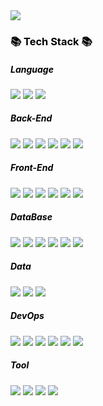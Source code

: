 <div align=left>  
  <img src="https://capsule-render.vercel.app/api?type=waving&color=gradient&height=200&section=header&text=Yeonjae%20Github!&fontSize=90" />
  <h3 style="color:black">📚 Tech Stack 📚</h3>
  <h5 style="color:black">Language</h5>
  <img src="https://img.shields.io/badge/java-007396?style=for-the-badge&logo=java&logoColor=white"> 
  <img src="https://img.shields.io/badge/c%23-00599C?style=for-the-badge&logo=c%2B%2B&logoColor=white">
  <img src="https://img.shields.io/badge/javascript-F7DF1E?style=for-the-badge&logo=javascript&logoColor=black">   
  <br>
  <h5 style="color:black">Back-End</h5>
  <img src="https://img.shields.io/badge/ASP.NET-512BD4?style=for-the-badge&logo=dotnet&logoColor=white"> 
  <img src="https://img.shields.io/badge/spring-6DB33F?style=for-the-badge&logo=spring&logoColor=white"> 
  <img src="https://img.shields.io/badge/springboot-6DB33F?style=for-the-badge&logo=springboot&logoColor=white">
  <img src="https://img.shields.io/badge/node.js-339933?style=for-the-badge&logo=Node.js&logoColor=white">  
  <img src="https://img.shields.io/badge/express-000000?style=for-the-badge&logo=express&logoColor=white"> 
  <img src="https://img.shields.io/badge/WPF-0E1E4C?style=flat&logo=.NET&logoColor=white"> 

  <br>
  <h5 style="color:black">Front-End</h5>  
  <img src="https://img.shields.io/badge/vue.js-4FC08D?style=for-the-badge&logo=vue.js&logoColor=white"> 
  <img src="https://img.shields.io/badge/webpack-8DD6F9?style=for-the-badge&logo=webpack&logoColor=white">
  <img src="https://img.shields.io/badge/babel-F9DC3E?style=for-the-badge&logo=babel&logoColor=white">
  <img src="https://img.shields.io/badge/html5-E34F26?style=for-the-badge&logo=html5&logoColor=white"> 
  <img src="https://img.shields.io/badge/css-1572B6?style=for-the-badge&logo=css3&logoColor=white"> 
  <img src="https://img.shields.io/badge/jquery-0769AD?style=for-the-badge&logo=jquery&logoColor=white">
  <br>
  <h5 style="color:black">DataBase</h5>  
  <img src="https://img.shields.io/badge/oracle-F80000?style=for-the-badge&logo=oracle&logoColor=white"> 
  <img src="https://img.shields.io/badge/Tibero-003545?style=for-the-badge&logo=mysql&logoColor=white">     
  <img src="https://img.shields.io/badge/PostgreSQL-4169E1?style=for-the-badge&logo=postgresql&logoColor=white">   
  <img src="https://img.shields.io/badge/MSSQL-CC2927?style=for-the-badge&logo=microsoftsqlserver&logoColor=white"> 
  <img src="https://img.shields.io/badge/mysql-4479A1?style=for-the-badge&logo=mysql&logoColor=white"> 
  <img src="https://img.shields.io/badge/mariaDB-003545?style=for-the-badge&logo=mariaDB&logoColor=white"> 
  <br>
  <h5 style="color:black">Data</h5>  
  <img src="https://img.shields.io/badge/airflow-017CEE?style=for-the-badge&logo=apacheairflow&logoColor=white"> 
  <img src="https://img.shields.io/badge/apachespark-25A1C?style=for-the-badge&logo=apachespark&logoColor=white">    
  <img src="https://img.shields.io/badge/trino-DD00A1?style=for-the-badge&logo=trino&logoColor=white"> 
  <br>
  <h5 style="color:black">DevOps</h5>  
  <img src="https://img.shields.io/badge/github-181717?style=for-the-badge&logo=github&logoColor=white">
  <img src="https://img.shields.io/badge/gitlab-FC6D26?style=for-the-badge&logo=gitlab&logoColor=white">  
  <img src="https://img.shields.io/badge/git-F05032?style=for-the-badge&logo=git&logoColor=white">
  <img src="https://img.shields.io/badge/kubernetes-326CE5?style=for-the-badge&logo=kubernetes&logoColor=white">
  <img src="https://img.shields.io/badge/Rancher-0075A8?style=for-the-badge&logo=Rancher&logoColor=white">  
  <img src="https://img.shields.io/badge/Jenkins-D24939?style=for-the-badge&logo=Jenkins&logoColor=white">    

  <br>
  <h5 style="color:black">Tool</h5>  
  <img src="https://img.shields.io/badge/Eclipse%20IDE-2C2255.svg?&style=for-the-badge&logo=Eclipse%20IDE&logoColor=white">  
  <img src="https://img.shields.io/badge/Visual%20Studio-512BD4.svg?&style=for-the-badge&logo=Visual%20Studio&logoColor=white">
  <img src="https://img.shields.io/badge/Visual%20Studio%20Code-007ACC.svg?&style=for-the-badge&logo=Visual%20Studio%20Code&logoColor=white">    
  <img src="https://img.shields.io/badge/confluence-172B4D.svg?&style=for-the-badge&logo=confluence&logoColor=white">  
</div>
